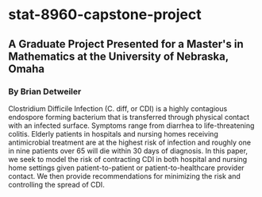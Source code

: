 # stat-8960-capstone-project

## A Graduate Project Presented for a Master's in Mathematics at the University of Nebraska, Omaha
### By Brian Detweiler

Clostridium Difficile Infection (C. diff, or CDI) is a highly contagious endospore forming bacterium that is transferred through
physical contact with an infected surface. Symptoms range from diarrhea to life-threatening colitis. Elderly patients
in hospitals and nursing homes receiving antimicrobial treatment are at the highest risk of infection and roughly one in nine patients over 65 will die
within 30 days of diagnosis. In this paper, we seek to model the risk of contracting CDI in both hospital and nursing home settings given patient-to-patient
or patient-to-healthcare provider contact. We then provide recommendations for minimizing the risk and controlling the spread of CDI.
